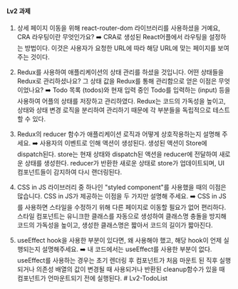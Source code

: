 #### Lv2 과제

1. 상세 페이지 이동을 위해 react-router-dom 라이브러리를 사용하셨을 거예요, CRA 라우팅이란 무엇인가요?
➡️ CRA로 생성된 React어플에서 라우팅을 설정하는 방법이다. 이것은 사용자가 요청한 URL에 따라 해당 URL에 맞는 페이지를 보여주는 것이다.


2. Redux를 사용하여 애플리케이션의 상태 관리를 하셨을 것입니다. 어떤 상태들을 Redux로 관리하셨나요? 그 상태 값을 Redux를 통해 관리함으로 얻은 이점은 무엇이었나요?
➡️ Todo 목록 (todos)와 현재 입력 중인 Todo를 입력하는 (input) 등을 사용하여 어플의 상태를 저장하고 관리하였다. Redux는 코드의 가독성을 높이고, 상태와 상태 변경 로직을 분리하여 관리하기 때문에 각 부분들을 독립적으로 테스트 할 수 있다.


3. Redux의 reducer 함수가 애플리케이션 로직과 어떻게 상호작용하는지 설명해 주세요.
➡️ 사용자의 이벤트로 인해 액션이 생성된다. 생성된 액션이 Store에 dispatch된다. store는 현재 상태와 dispatch된 액션을 reducer에 전달하여 새로운 상태를 생성한다. reducer가 반환한 새로운 상태로 store가 업데이트되며, UI 컴포넌트들이 감지하여 다시 랜더링된다.


4. CSS in JS 라이브러리 중 하나인 "styled component"를 사용했을 때의 이점은 많습니다. CSS in JS가 제공하는 이점을 두 가지만 설명해 주세요.
➡️ CSS in JS를 사용하면 스타일을 수정하기 위해 다른 페이지로 이동할 필요가 없어 편리하다. 스타일 컴포넌트는 유니크한 클래스를 자동으로 생성하여 클래스명 충돌을 방지해 코드의 가독성을 높이고, 생성한 클래스명은 짧아서 코드의 길이가 짧아진다.


5. useEffect hook을 사용한 부분이 있다면, 왜 사용해야 했고, 해당 hook이 언제 실행되는지 설명해주세요.
➡️ 내 코드에서는 useEffect를 사용한 부분이 없다. useEffect를 사용하는 경우는 초기 렌더링 후 컴포넌트가 처음 마운트 된 직후 실행되거나 의존성 배열의 값이 변경될 때 사용되거나 반환된 cleanup함수가 있을 때 컴포넌트가 언마운트되기 전에 실행된다.
#   L v 2 - T o d o L i s t 
 
 
